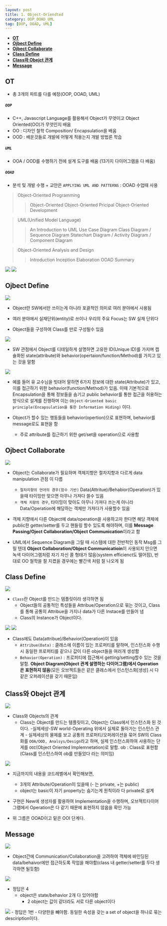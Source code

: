 ```yaml
---
layout: post
title: 1. Object-Oriendted
category: OOP_OOAD_UML
tag: [OOP, OOAD, UML]
---
```


- **[OT](#ot)**
- **[Ojbect Define](#ojbect-define)**
- **[Ojbect Collaborate](#ojbect-collaborate)**
- **[Class Define](#class-define)**
- **[Class와 Obejct 관계](#class와-obejct-관계)**
- **[Message](#message)**

## OT

- 총 3개의 파트를 다를 예정(OOP, OOAD, UML)

##### `OOP`

- C++, Javascript Language를 활용해서 Object가 무엇이고 Object Oriented(OO)가 무엇인지 배움
- OO : 디자인 철학 Composition/ Encapsulation을 배움
- OOD : 배운것들로 개발에 어떻게 적용는지 개발 방법론 학습

##### `UML`

- OOA / OOD를 수행하기 전에 설계 도구를 배움 (13가지 다이어그램을 다 배움)

##### `OOAD`

- 분석 및 개발 수행
  \+ 교안은 `APPLYING UML AND PATTERNS` : OOAD 수업때 사용

> Object-Oriented Programming
>
> > Object-Oriented
> > Object-Oriented Pricipal
> > Object-Oriented Development

> UML(Unified Model Language)
>
> > An Introduction to UML
> > Use Case Diagram
> > Class Diagram / Sequence Diagram
> > Statechart Diagram / Activity Diagram / Component Diagram

> Object-Oriented Analysis and Design
>
> > Introduction
> > Inception
> > Elaboration
> > OOAD Summary

<img src="/public/img/DesignPattern/lec1/OT1.png">
<img src="/public/img/DesignPattern/lec1/OT2.png">

## Ojbect Define

<img src="/public/img/DesignPattern/lec1/1.Object.png">

- Object란 SW에서만 쓰이는게 아니라 포괄적인 의미로 여러 분야에서 사용됨

- 여러 분야에서 실재단위(entity)로 쓰이나 우리의 주요 Focus는 SW 실재 단위다

- Object들을 구성하여 Class를 만로 구성될수 있음

<img src="/public/img/DesignPattern/lec1/1.1.Object.png">

- SW 관점에서 Object를 디테일하게 설명하면 고유한 ID(Unique ID)를 가지며 캡슐화된 state(attribute)와 behavior(opertaion/function/Method)를 가지고 있는 것을 말함

<img src="/public/img/DesignPattern/lec1/1.2.Objectegg.png">

- 예를 들어 유 교수님을 빗대어 말하면 6가지 정보에 대한 state(Attribute)가 있고, 이를 접근하기 위한 behavior(function/Method)가 있음. 이때 기본적으로 Encapsulation을 통해 정보들을 숨기고 public behavior를 통한 접근을 허용하는 방식으로 설계를 진행하며 이는 `Object-Oriented basic principle(Encapsulation을 통한 Information Hiding)` 이다.

- Object가 할수 있는 행동들을 behavior(opertion)으로 표현하며, behavior를 message로도 표현을 함

  - 주로 attribute를 접근하기 위한 get/set을 operation으로 사용함

## Ojbect Collaborate

<img src="/public/img/DesignPattern/lec1/1.3.Objectegg.png">

- Object는 Collaborate가 필요하며 객체지향은 절차지향과 다르게 data manipulation 관점 이 다름
  - `절차지향의 언어의 경우(함수 기반)` Data(Attritue)/Behabior(Operation)가 있을때 타이밍만 맞으면 아무나 가져다 쓸수 있음
  - `객체 지향의 경우`, 타이밍이 맞아도 아무나 가져다 쓰는게 아니라 Data/Operation에 해당하는 객체만 가져다가 사용할수 있음
- 객체 지향에서 다른 Object에 data/operation을 사용하고자 한다면 해당 객체에 public한 getter/setter를 두고 핸들링 할수 있도록 해야하며, 이를 **Message Passing/Oject Collaboration/Object Communication**이라고 함

- UML에서 Sequence Diagram을 그릴 때 시스템에 대한 전반적인 동작 Msg를 그릴 텐데 **Object Collaboration/Object Communicatioin**이 사용되지 안으면 녹색 다이어그램처럼 자기 자신 콜 형태가 많음(system efficienct도 떨어짐), 반대로 OO 철학을 잘 지켰을 경우에는 빨간색 처럼 잘 나오게 됨

## Class Define

<img src="/public/img/DesignPattern/lec1/IswYpH4.png">

- `Class`란 Object를 만드는 템플릿이라 생각하면 됨
  - Object들의 공통적인 특성들을 Attribue/Operation으로 묶는 것이고, Class를 통해 공통의 Attribue을 가지나 data가 다른 Instace를 만들어 냄
  - Class의 Instance가 Object이다.

<img src="/public/img/DesignPattern/lec1/chrome_lzKmFyRNJc.png">
<img src="/public/img/DesignPattern/lec1/chrome_ZscoIfDesw.png">

- Class에도 Data(attribue)/Behavior(Operation)이 있음
  - `Attribue(Data)` : 클래스에 이름이 있는 프로퍼티를 말하며, 인스턴스화 수행시 동일한 프로퍼티를 같으나 값이 다른 object들을 여러개 생성함
  - `Behavior(Operation)` : 프로퍼티에 접근해서 getting/setting할수 있는 것을 말함. **Object Diagram(Object 관계 설명하는 다이어그램)에서 Operation은 표현하지 않음**(모든 오브젝트들은 같은 클래스에서 인스턴스화[생성] 시 다 같은 오퍼레이션을 갖기 때문임)

## Class와 Obejct 관계

<img src="/public/img/DesignPattern/lec1//chrome_2kZ2oYhaDa.png">

- Class와 Objects의 관계
  - Class는 Object를 만드는 템플릿이고, Object는 Class에서 인스턴스화 된 것이다. -실제세상-SW world-Operating 위에서 실제로 돌아가는 인스턴스 관계 - 실제세상의 물체를 보고 공통의 프로퍼티/오퍼레이션을 묶어 SW의 Class화를 `OOA/OOD, Analsys/Design`라고 하며, 실제 인스턴스화하여 사용하는 단게를 `OOI`(Object Oriented Implemnetation)로 말함. ob : Class로 표현함(Class를 인스턴스하여 ob를 만들었다 라는 의미임)

<img src="/public/img/DesignPattern/lec1/chrome_r79RFUboAO.png">

- 지금까지의 내용을 코드레벨에서 확인해보면,

  - 3개의 Attribute/Operation이 있을때 (- 는 private, +는 public)
  - object는 basic이 자기 property는 숨기는게 원칙이라 다 private로 설계

- 구현은 New에 생성자를 활용하여 Implementation을 수행하며, 오브젝트다이어그램에서 Operation은 다 같기 때문에 표현하지 않음을 확인 가능

- 위 그름은 OOAD이고 밑은 OOI 단계다.

## Message

<img src="/public/img/DesignPattern/lec1/chrome_JJr2YsDSL3.png">

- Object간에 Communication/Collaboration을 고려하여 객체에 바인딩된 data/behaivor에만 접근하도록 작업을 해야함(class 내 getter/setter를 두다 생각하면 될듯함)

<img src="/public/img/DesignPattern/lec1/chrome_ZMT9p9zZlK.png">

- 정답은 4
  - object은 state/behavior 2개 다 있어야함
    - 2 object는 값이 같더라도 서로 다른 object이다

<img src="/public/img/DesignPattern/lec1/chrome_VywQ14ofPZ.png">
- 정답은 1번
  - 다양한을 뺴야함. 동일한 속성을 갖는 a set of object을 하나로 묶는 desciription이다.
